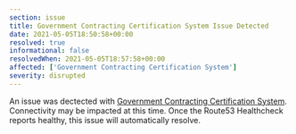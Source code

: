 ```yaml
---
section: issue
title: Government Contracting Certification System Issue Detected
date: 2021-05-05T18:50:58+00:00
resolved: true
informational: false
resolvedWhen: 2021-05-05T18:57:58+00:00
affected: ['Government Contracting Certification System']
severity: disrupted
---
```

An issue was dectected with [Government Contracting Certification System](https://certify.sba.gov).  Connectivity may be impacted at this time.  Once the Route53 Healthcheck reports healthy, this issue will automatically resolve.
